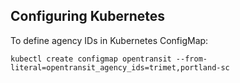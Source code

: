 ## Configuring Kubernetes

To define agency IDs in Kubernetes ConfigMap:

`kubectl create configmap opentransit --from-literal=opentransit_agency_ids=trimet,portland-sc`

